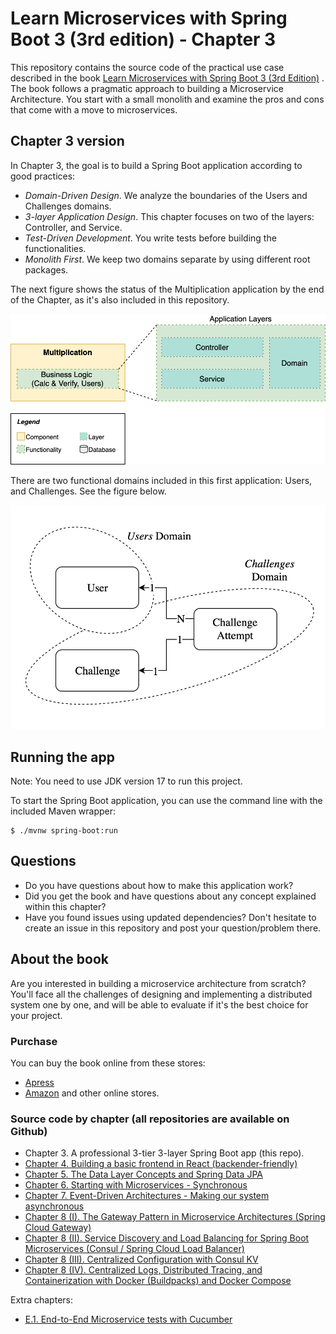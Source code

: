 # Learn Microservices with Spring Boot 3 (3rd edition) - Chapter 3
This repository contains the source code of the practical use case described in the book [Learn Microservices with Spring Boot 3 (3rd Edition)](https://link.springer.com/book/10.1007/978-1-4842-9757-5)
.
The book follows a pragmatic approach to building a Microservice Architecture. You start with a small monolith and examine the pros and cons that come with a move to microservices.

## Chapter 3 version
In Chapter 3, the goal is to build a Spring Boot application according to good practices:
* _Domain-Driven Design_. We analyze the boundaries of the Users and Challenges domains.
* _3-layer Application Design_. This chapter focuses on two of the layers: Controller, and Service.
* _Test-Driven Development_. You write tests before building the functionalities.
* _Monolith First_. We keep two domains separate by using different root packages.

The next figure shows the status of the Multiplication application by the end of the Chapter, as it's also included in this repository.

![Multiplication application - Logical View - Chapter 3](resources/app-layers-chapter3.png)

There are two functional domains included in this first application: Users, and Challenges. See the figure below.

![Multiplication application - Domains](resources/business_model.png)

## Running the app
Note: You need to use JDK version 17 to run this project.

To start the Spring Boot application, you can use the command line with the included Maven wrapper:
```
$ ./mvnw spring-boot:run
```
## Questions
* Do you have questions about how to make this application work?
* Did you get the book and have questions about any concept explained within this chapter?
* Have you found issues using updated dependencies?
Don't hesitate to create an issue in this repository and post your question/problem there.

## About the book
Are you interested in building a microservice architecture from scratch? 
You'll face all the challenges of designing and implementing a distributed system one by one, and will be able to evaluate if it's the best choice for your project.

### Purchase
You can buy the book online from these stores:
* [Apress](https://link.springer.com/book/10.1007/978-1-4842-9757-5)
* [Amazon](https://www.amazon.com/Learn-Microservices-Spring-Boot-Containerization/dp/1484297563)
and other online stores.

### Source code by chapter (all repositories are available on Github)

* Chapter 3. A professional 3-tier 3-layer Spring Boot app (this repo).
* [Chapter 4. Building a basic frontend in React (backender-friendly)](https://github.com/Book-Microservices-v3/chapter04)
* [Chapter 5. The Data Layer Concepts and Spring Data JPA](https://github.com/Book-Microservices-v3/chapter05)
* [Chapter 6. Starting with Microservices - Synchronous](https://github.com/Book-Microservices-v3/chapter06)
* [Chapter 7. Event-Driven Architectures - Making our system asynchronous](https://github.com/Book-Microservices-v3/chapter07)
* [Chapter 8 (I). The Gateway Pattern in Microservice Architectures (Spring Cloud Gateway)](https://github.com/Book-Microservices-v3/chapter08a)
* [Chapter 8 (II). Service Discovery and Load Balancing for Spring Boot Microservices (Consul / Spring Cloud Load Balancer)](https://github.com/Book-Microservices-v3/chapter08b)
* [Chapter 8 (III). Centralized Configuration with Consul KV](https://github.com/Book-Microservices-v2/chapter08c)
* [Chapter 8 (IV). Centralized Logs, Distributed Tracing, and Containerization with Docker (Buildpacks) and Docker Compose](https://github.com/Book-Microservices-v2/chapter08d)

Extra chapters:

* [E.1. End-to-End Microservice tests with Cucumber](https://github.com/Book-Microservices-v2/cucumber-tests)

